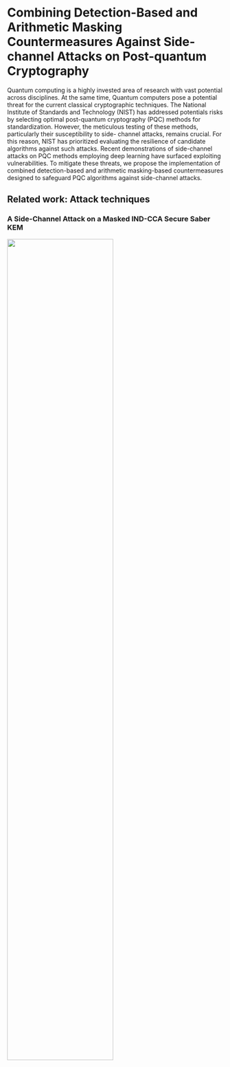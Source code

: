 # Combining Detection-Based and Arithmetic Masking Countermeasures Against Side-channel Attacks on Post-quantum Cryptography

Quantum computing is a highly invested area of research with vast potential across disciplines. At the same time, Quantum computers pose a potential threat for the current classical cryptographic techniques. The National Institute of Standards and Technology (NIST) has addressed potentials risks by selecting optimal post-quantum cryptography (PQC) methods for standardization. However, the meticulous testing of these methods, particularly their susceptibility to side- channel attacks, remains crucial. For this reason, NIST has prioritized evaluating the resilience of candidate algorithms against such attacks. Recent demonstrations of side-channel attacks on PQC methods employing deep learning have surfaced exploiting vulnerabilities. To mitigate these threats, we propose the implementation of combined detection-based and arithmetic masking-based countermeasures designed to safeguard PQC algorithms against side-channel attacks.

## Related work: Attack techniques

<h3 align="left">A Side-Channel Attack on a Masked IND-CCA Secure Saber KEM </h3>

<a href="https://eprint.iacr.org/2021/079.pdf"><img src="https://github.com/user-attachments/assets/a4a28599-dfec-414f-993c-0e674ed34082" style="height: 70%; width:70%;"/></a>
